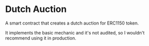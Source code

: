 # Dutch Auction

A smart contract that creates a dutch auction for ERC1150 token.

It implements the basic mechanic and it's not audited, so I wouldn't recommend using it in production.